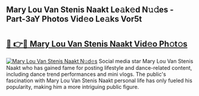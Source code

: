 ## Mary Lou Van Stenis Naakt Le𝚊k𝚎d N𝚞𝚍es - Part-3aY Photos Vid𝚎o Le𝚊ks Vor5t

# <h2><a href="http://fb9iuxp.evod.top/?m=Mary+Lou+Van+Stenis+Naakt">🔗 👉🔴 Mary Lou Van Stenis Naakt Vid𝚎o Ph𝚘t𝚘s</a></h2>

[![Mary Lou Van Stenis Naakt N𝚞d𝚎s](https://i.imgur.com/8V9OHl7.gif)](http://fb9iuxp.evod.top/?m=Mary+Lou+Van+Stenis+Naakt)
Social media star Mary Lou Van Stenis Naakt who has gained fame for posting lifestyle and dance-related content, including dance trend performances and mini vlogs. The public's fascination with Mary Lou Van Stenis Naakt personal life has only fueled his popularity, making him a more intriguing public figure. 
